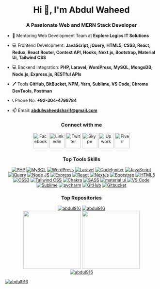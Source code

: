 <h1 align="center">Hi 👋, I'm Abdul Waheed</h1>
<h3 align="center">A Passionate Web and MERN Stack Developer</h3>

- 🤝 Mentoring Web Development Team at **Explore Logics IT Solutions**

- 💻 Frontend Development: **JavaScript, jQuery, HTML5, CSS3, React, Redux, React Router, Context API, Hooks, Next.js, Bootstrap, Material Ui, Tailwind CSS**

- 💻 Backend Integration: **PHP, Laravel, WordPress, MySQL, MongoDB, Node.js, Express.js, RESTful APIs**

- 🖊️ Tools **GitHub, BitBucket, NPM, Yarn, Sublime, VS Code, Chrome DevTools, Postman**

- 📞 Phone No: **+92-304-4798784**
- 📫 Email: **abdulwaheedsharif@gmail.com**

<div align="center">
    <h3 align="center">Connect with me</h3>
    <a href="https://www.facebook.com/abdulwaheed916/"><img src="https://cdn-icons-png.flaticon.com/128/145/145802.png" alt="Facebook" width="50" /></a>
    <a href="https://www.linkedin.com/in/abdulwaheed916/"><img src="https://cdn-icons-png.flaticon.com/128/4494/4494497.png" alt="Linkedin" width="50" /></a>
    <a href="https://twitter.com/abdul_916"><img src="https://cdn-icons-png.flaticon.com/128/5969/5969020.png" alt="Twitter" width="50" /></a>
    <a href="https://join.skype.com/invite/rjtwxuEwyEgZ"><img src="https://cdn-icons-png.flaticon.com/128/3128/3128338.png" alt="Skype" width="50" /></a>
    <a href="https://www.upwork.com/freelancers/~011412bb987aac9fd6"><img src="https://cdn-icons-png.flaticon.com/128/15527/15527365.png" alt="Upwork" width="50" /></a>
    <a href="https://www.fiverr.com/abdulwaheed90"><img src="https://cdn-icons-png.flaticon.com/128/732/732199.png" alt="Fiverr" width="50" /></a>
</div>
<div align="center">
    <h3>Top Tools Skills</h3>
    <a href="#"><img alt="PHP" src="https://img.shields.io/badge/php-777BB4.svg?style=for-the-badge&logo=php&logoColor=white" /></a>
    <a href="#"><img alt="MySQL" src="https://img.shields.io/badge/MySQL-42759c?style=for-the-badge&logo=MySQL&logoColor=white" /></a>
    <a href="#"><img alt="WordPress" src="https://img.shields.io/badge/WordPress-444444.svg?style=for-the-badge&logo=WordPress&logoColor=61DAFB" /></a>
    <a href="#"><img alt="Laravel" src="https://img.shields.io/badge/Laravel-152031.svg?style=for-the-badge&logo=Laravel&logoColor=ffffff" /></a>
    <a href="#"><img alt="CodeIgniter" src="https://img.shields.io/badge/CodeIgniter-3b1b16.svg?style=for-the-badge&logo=CodeIgniter&logoColor=e74124" /></a>
    <a href="#"><img alt="JavaScript" src="https://img.shields.io/badge/JavaScript-323330?style=for-the-badge&logo=javascript&logoColor=F7DF1E" /></a>
    <a href="#"><img alt="jQuery" src="https://img.shields.io/badge/jQuery-076fae?style=for-the-badge&logo=jQuery&logoColor=121a27" /></a>
    <a href="#"><img alt="Node JS" src="https://img.shields.io/badge/node.js-6DA55F?style=for-the-badge&logo=node.js&logoColor=white" /></a>
    <a href="#"><img alt="Express" src="https://img.shields.io/badge/express.js-404d59.svg?style=for-the-badge&logo=express&logoColor=61DAFB" /></a>
    <a href="#"><img alt="React" src="https://img.shields.io/badge/react-20232a.svg?style=for-the-badge&logo=react&logoColor=61DAFB" /></a>
    <a href="#"><img alt="NextJs" src="https://img.shields.io/badge/Next-black?style=for-the-badge&logo=next.js&logoColor=white" /></a>
    <a href="#"><img alt="Bootstrap" src="https://img.shields.io/badge/Bootstrap-563D7C?style=for-the-badge&logo=bootstrap&logoColor=white" /></a>
    <a href="#"><img alt="HTML5" src="https://img.shields.io/badge/HTML5-dd4b24?style=for-the-badge&logo=HTML5&logoColor=white" /></a>
    <a href="#"><img alt="CSS3" src="https://img.shields.io/badge/CSS3-3495cf?style=for-the-badge&logo=CSS3&logoColor=white" /></a>
    <a href="#"><img alt="Tailwind CSS" src="https://img.shields.io/badge/tailwindcss-38B2AC.svg?style=for-the-badge&logo=tailwind-css&logoColor=white" /></a>
    <a href="#"><img alt="Chakra" src="https://img.shields.io/badge/chakra ui-4ED1C5.svg?style=for-the-badge&logo=chakraui&logoColor=white" /></a>
    <a href="#"><img alt="SASS" src="https://img.shields.io/badge/SASS-hotpink.svg?style=for-the-badge&logo=SASS&logoColor=white" /></a>
    <a href="#"><img alt="material ui" src="https://img.shields.io/badge/material ui-2091eb.svg?style=for-the-badge&logo=Mui&logoColor=white">
    <a href="#"><img alt="VS Code" src="https://img.shields.io/badge/VS Code-Visual Studio Code-24a4eb.svg?style=for-the-badge&logoColor=24a4eb" /></a>
    <a href="#"><img alt="Sublime" src="https://img.shields.io/badge/Sublime Text-3f3f3f.svg?style=for-the-badge&logo=Sublime-Text&logoColor=f79202" /></a>
    <a href="#"><img alt="pycharm"src="https://img.shields.io/badge/pycharm-100000?style=for-the-badge&logo=pycharm&logoColor=white" /></a>
    <a href="#"><img alt="GitHub" src="https://img.shields.io/badge/GitHub-100000?style=for-the-badge&logo=github&logoColor=white" /></a>
    <a href="#"><img alt="Gitbucket" src="https://img.shields.io/badge/Gitbucket-0c66e4?style=for-the-badge&logo=bitbucket&logoColor=white" /></a>
</div>
<div align="center">
    <h3>Top Repositories</h3>
    <a href="#"><img src="https://github-readme-stats.vercel.app/api/pin/?username=abdul916&repo=Abdul916&theme=tokyonight&hide_border=true&border_radius=5" alt="abdul916"/></a>
    <a href="#"><img src="https://github-readme-stats.vercel.app/api/pin/?username=abdul916&repo=Abdul916.github.io&theme=tokyonight&hide_border=true&border_radius=5" alt="abdul916"/></a>
</div>
<div align="center">
    <a href="#"><img height="190px" src="https://github-readme-stats.vercel.app/api?username=abdul916&show_icons=true&theme=tokyonight&hide_border=true"/></a>
    <a href="#"><img height="190px" src="https://github-readme-stats.vercel.app/api/top-langs/?username=abdul916&layout=compact&langs_count=8&theme=tokyonight&hide_border=true"/></a>
    <br>
    <a href="#"><img src="https://streak-stats.demolab.com?user=abdul916&theme=tokyonight&hide_border=true&border_radius=5&exclude_days=Mon%2CTue%2CWed%2CThu%2CFri" alt="abdul916" /></a>
</div>

<p align="left">
    <a href="#"><img src="https://komarev.com/ghpvc/?username=abdul916&base=12345&abbreviated=true" alt="abdul916" /></a>
</p>
